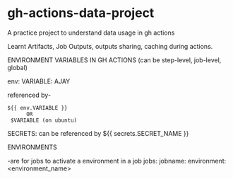 # gh-actions-data-project
A practice project to understand data usage in gh actions


Learnt Artifacts, Job Outputs, outputs sharing, caching during actions.



ENVIRONMENT VARIABLES IN GH ACTIONS (can be step-level, job-level, global)

env:
    VARIABLE: AJAY
    
referenced by-

    ${{ env.VARIABLE }} 
          OR
     $VARIABLE (on ubuntu)


SECRETS: 
    can be referenced by
    ${{ secrets.SECRET_NAME }}



ENVIRONMENTS

-are for jobs
to activate a environment in a job
    jobs:
        jobname:
                environment: <environment_name>
